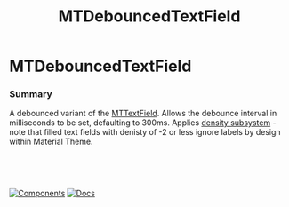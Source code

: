 ﻿---
uid: C.MTDebouncedTextField
title: MTDebouncedTextField
---
# MTDebouncedTextField

### Summary

A debounced variant of the [MTTextField](xref:C.MTTextField). Allows the debounce interval in milliseconds to be set, defaulting to 300ms. Applies [density subsystem](xref:A.Density) - note that filled text fields with denisty of -2 or less ignore labels by design within Material Theme.

&nbsp;

&nbsp;

[![Components](https://img.shields.io/static/v1?label=Components&message=Plus&color=red)](xref:A.PlusComponents)
[![Docs](https://img.shields.io/static/v1?label=API%20Documentation&message=MTDebouncedTextField&color=brightgreen)](xref:BlazorMdc.MTDebouncedTextField)